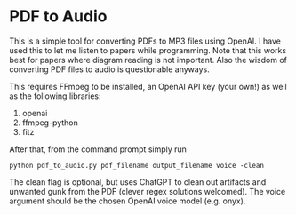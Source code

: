 # PDF to Audio

This is a simple tool for converting PDFs to MP3 files using OpenAI. I have used this to let me listen to papers while programming. Note that this works best for papers where diagram reading is not important. Also the wisdom of converting PDF files to audio is questionable anyways.

This requires FFmpeg to be installed, an OpenAI API key (your own!) as well as the following libraries:

1. openai
2. ffmpeg-python
3. fitz

After that, from the command prompt simply run

    python pdf_to_audio.py pdf_filename output_filename voice -clean

The clean flag is optional, but uses ChatGPT to clean out artifacts and unwanted gunk from the PDF (clever regex solutions welcomed). The voice argument should be the chosen OpenAI voice model (e.g. onyx).
